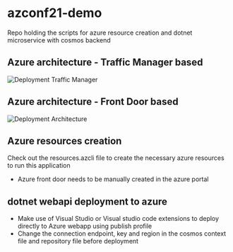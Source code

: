# azconf21-demo
Repo holding the scripts for azure resource creation and dotnet microservice with cosmos backend

## Azure architecture - Traffic Manager based
![Deployment Traffic Manager](https://swaminathanvetri.blob.core.windows.net/blog-images/Demo_app_architecture_traffic_manager.png)

## Azure architecture - Front Door based
![Deployment Architecture](https://swaminathanvetri.blob.core.windows.net/blog-images/azconf-architecture.png)

## Azure resources creation
Check out the resources.azcli file to create the necessary azure resources to run this application

- Azure front door needs to be manually created in the azure portal

## dotnet webapi deployment to azure
- Make use of Visual Studio or Visual studio code extensions to deploy directly to Azure webapp using publish profile
- Change the connection endpoint, key and region in the cosmos context file and repository file before deployment
